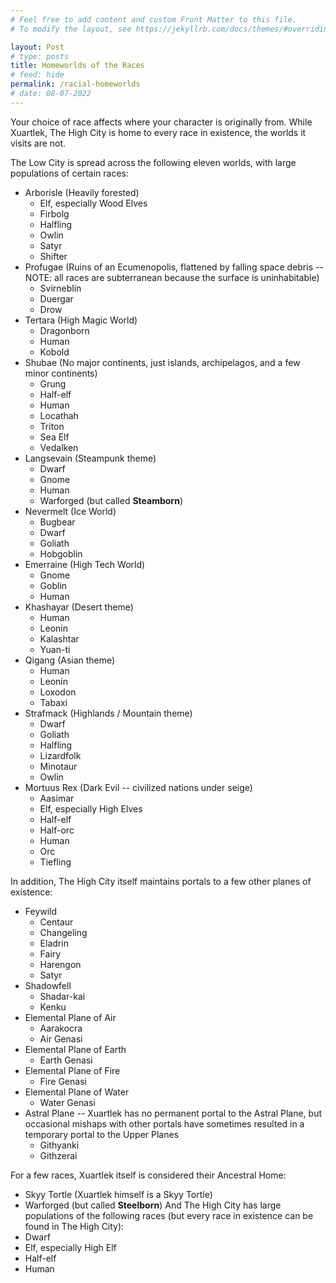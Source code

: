 ```yaml
---
# Feel free to add content and custom Front Matter to this file.
# To modify the layout, see https://jekyllrb.com/docs/themes/#overriding-theme-defaults

layout: Post
# type: posts
title: Homeworlds of the Races
# feed: hide
permalink: /racial-homeworlds
# date: 08-07-2022
---
```


Your choice of race affects where your character is originally from. While Xuartlek, The High City is home to every race in existence, the worlds it visits are not.

The Low City is spread across the following eleven worlds, with large populations of certain races:

- Arborisle (Heavily forested)
	- Elf, especially Wood Elves
	- Firbolg
	- Halfling
	- Owlin
	- Satyr
	- Shifter
- Profugae (Ruins of an Ecumenopolis, flattened by falling space debris -- NOTE: all races are subterranean because the surface is uninhabitable)
	- Svirneblin
	- Duergar
	- Drow
- Tertara (High Magic World)
	- Dragonborn
	- Human
	- Kobold
- Shubae (No major continents, just islands, archipelagos, and a few minor continents)
	- Grung
	- Half-elf
	- Human
	- Locathah
	- Triton
	- Sea Elf
	- Vedalken
- Langsevain (Steampunk theme)
	- Dwarf
	- Gnome
	- Human
	- Warforged (but called **Steamborn**)
- Nevermelt (Ice World)
	- Bugbear
	- Dwarf
	- Goliath
	- Hobgoblin
- Emerraine (High Tech World)
	- Gnome
	- Goblin
	- Human
- Khashayar (Desert theme)
	- Human
	- Leonin
	- Kalashtar
	- Yuan-ti
- Qigang (Asian theme)
	- Human
	- Leonin
	- Loxodon
	- Tabaxi
- Strafmack (Highlands / Mountain theme)
	- Dwarf
	- Goliath
	- Halfling
	- Lizardfolk
	- Minotaur
	- Owlin
- Mortuus Rex (Dark Evil -- civilized nations under seige)
	- Aasimar
	- Elf, especially High Elves
	- Half-elf
	- Half-orc
	- Human
	- Orc
	- Tiefling

In addition, The High City itself maintains portals to a few other planes of existence:
- Feywild
	- Centaur
	- Changeling
	- Eladrin
	- Fairy
	- Harengon
	- Satyr
- Shadowfell
	- Shadar-kai
	- Kenku
- Elemental Plane of Air
	- Aarakocra
	- Air Genasi
- Elemental Plane of Earth
	- Earth Genasi
- Elemental Plane of Fire
	- Fire Genasi
- Elemental Plane of Water
	- Water Genasi
- Astral Plane -- Xuartlek has no permanent portal to the Astral Plane, but occasional mishaps with other portals have sometimes resulted in a temporary portal to the Upper Planes
	- Githyanki
	- Githzerai

For a few races, Xuartlek itself is considered their Ancestral Home:
- Skyy Tortle (Xuartlek himself is a Skyy Tortle)
- Warforged (but called **Steelborn**)
And The High City has large populations of the following races (but every race in existence can be found in The High City):
- Dwarf
- Elf, especially High Elf
- Half-elf
- Human